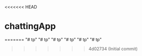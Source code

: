 <<<<<<< HEAD
# chattingApp
=======
"# tp" 
"# tp" 
"# tp" 
"# tp" 
"# tp" 
"# tp" 
>>>>>>> 4d02734 (Initial commit)
